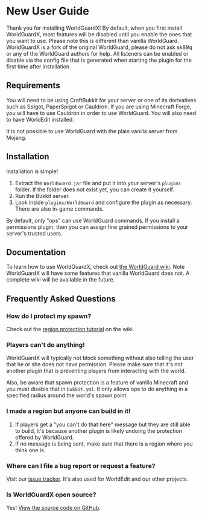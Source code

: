# New User Guide

Thank you for installing WorldGuardX! By default, when you first install WorldGuardX, most features will be disabled until you enable the ones that you want to use. Please note this is different than vanilla WorldGuard. WorldGuardX is a fork of the original WorldGuard, please do not ask sk89q or any of the WorldGuard authors for help. All listeners can be enabled or disable via the config file that is generated when starting the plugin for the first time after installation.

## Requirements

You will need to be using CraftBukkit for your server or one of its derivatives such as Spigot, PaperSpigot or Cauldron. If you are using Minecraft Forge, you will have to use Cauldron in order to use WorldGuard. You will also need to have WorldEdit installed.

It is not possible to use WorldGuard with the plain vanilla server from Mojang.

## Installation

Installation is simple!

1. Extract the `WorldGuard.jar` file and put it into your server's `plugins` folder. If the folder does not exist yet, you can create it yourself.
2. Run the Bukkit server.
3. Look inside `plugins/WorldGuard` and configure the plugin as necessary. There are also in-game commands.

By default, only "ops" can use WorldGuard commands. If you install a permissions plugin, then you can assign fine grained permissions to your server's trusted users.

## Documentation

To learn how to use WorldGuardX, check out [the WorldGuard wiki](http://wiki.sk89q.com/wiki/WorldGuard).
Note WorldGuardX will have some features that vanilla WorldGuard does not. A complete wiki will be available in the future.

## Frequently Asked Questions

### How do I protect my spawn?

Check out the [region protection tutorial](http://wiki.sk89q.com/wiki/$%7Bproject.name%7D/Regions/Tutorial) on the wiki.

### Players can't do anything!

WorldGuardX will typically not block something without also telling the user that he or she does not have permission. Please make sure that it's not another plugin that is preventing players from interacting with the world.

Also, be aware that spawn protection is a feature of vanilla Minecraft and you must disable that in `bukkit.yml`. It only allows ops to do anything in a specified radius around the world's spawn point.

### I made a region but anyone can build in it!

1. If players get a "you can't do that here" message but they are still able to build, it's because another plugin is likely undoing the protection offered by WorldGuard.
2. If no message is being sent, make sure that there is a region where you think one is. 

### Where can I file a bug report or request a feature?

Visit our [issue tracker](https://github.com/virustotalop/WorldGuardX/issues). It's also used for WorldEdit and our other projects.

### Is WorldGuardX open source?

Yes! [View the source code on GitHub](https://github.com/virustotalop/WorldGuardX).
